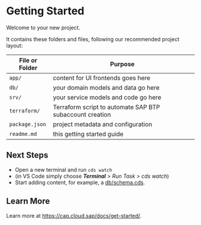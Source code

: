 # Getting Started

Welcome to your new project.

It contains these folders and files, following our recommended project layout:

| File or Folder | Purpose                                                 |
| -------------- | --------------------------------------------------------|
| `app/`         | content for UI frontends goes here                      |
| `db/`          | your domain models and data go here                     |
| `srv/`         | your service models and code go here                    |
| `terraform/`   | Terraform script to automate SAP BTP subaccount creation|
| `package.json` | project metadata and configuration                      |
| `readme.md`    | this getting started guide                              |

## Next Steps

- Open a new terminal and run `cds watch`
- (in VS Code simply choose _**Terminal** > Run Task > cds watch_)
- Start adding content, for example, a [db/schema.cds](db/schema.cds).

## Learn More

Learn more at https://cap.cloud.sap/docs/get-started/.
